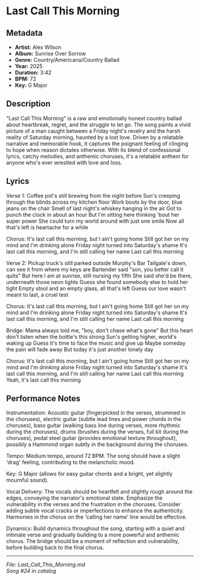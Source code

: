 # Last Call This Morning

## Metadata
- **Artist:** Alex Wilson
- **Album:** Sunrise Over Sorrow
- **Genre:** Country/Americana/Country Ballad
- **Year:** 2025
- **Duration:** 3:42
- **BPM:** 72
- **Key:** G Major

## Description
"Last Call This Morning" is a raw and emotionally honest country ballad about heartbreak, regret, and the struggle to let go. The song paints a vivid picture of a man caught between a Friday night's revelry and the harsh reality of Saturday morning, haunted by a lost love. Driven by a relatable narrative and memorable hook, it captures the poignant feeling of clinging to hope when reason dictates otherwise. With its blend of confessional lyrics, catchy melodies, and anthemic choruses, it's a relatable anthem for anyone who's ever wrestled with love and loss.

## Lyrics

Verse 1:
Coffee pot's still brewing from the night before
Sun's creeping through the blinds across my kitchen floor
Work boots by the door, blue jeans on the chair
Smell of last night's whiskey hanging in the air
Got to punch the clock in about an hour
But I'm sitting here thinking 'bout her super power
She could turn my world around with just one smile
Now all that's left is heartache for a while

Chorus:
It's last call this morning, but I ain't going home
Still got her on my mind and I'm drinking alone
Friday night turned into Saturday's shame
It's last call this morning, and I'm still calling her name
Last call this morning

Verse 2:
Pickup truck's still parked outside Murphy's Bar
Tailgate's down, can see it from where my keys are
Bartender said "son, you better call it quits"
But here I am at sunrise, still nursing my fifth
She said she'd be there, underneath those neon lights
Guess she found somebody else to hold her tight
Empty stool and an empty glass, all that's left
Guess our love wasn't meant to last, a cruel test

Chorus:
It's last call this morning, but I ain't going home
Still got her on my mind and I'm drinking alone
Friday night turned into Saturday's shame
It's last call this morning, and I'm still calling her name
Last call this morning

Bridge:
Mama always told me, "boy, don't chase what's gone"
But this heart don't listen when the bottle's this strong
Sun's getting higher, world's waking up
Guess it's time to face the music and give up
Maybe someday the pain will fade away
But today it's just another lonely day

Chorus:
It's last call this morning, but I ain't going home
Still got her on my mind and I'm drinking alone
Friday night turned into Saturday's shame
It's last call this morning, and I'm still calling her name
Last call this morning
Yeah, it's last call this morning

## Performance Notes

Instrumentation: Acoustic guitar (fingerpicked in the verses, strummed in the choruses), electric guitar (subtle lead lines and power chords in the choruses), bass guitar (walking bass line during verses, more rhythmic during the choruses), drums (brushes during the verses, full kit during the choruses), pedal steel guitar (provides emotional texture throughout), possibly a Hammond organ subtly in the background during the choruses. 

Tempo: Medium tempo, around 72 BPM. The song should have a slight 'drag' feeling, contributing to the melancholic mood.

Key: G Major (allows for easy guitar chords and a bright, yet slightly mournful sound).

Vocal Delivery: The vocals should be heartfelt and slightly rough around the edges, conveying the narrator's emotional state. Emphasize the vulnerability in the verses and the frustration in the choruses. Consider adding subtle vocal cracks or imperfections to enhance the authenticity. Harmonies in the chorus on the 'calling her name' line would be effective. 

Dynamics: Build dynamics throughout the song, starting with a quiet and intimate verse and gradually building to a more powerful and anthemic chorus. The bridge should be a moment of reflection and vulnerability, before building back to the final chorus.

---
*File: Last_Call_This_Morning.md*  
*Song #24 in catalog*
